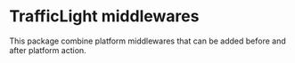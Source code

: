 # TrafficLight middlewares

This package combine platform middlewares that can be added before and after platform action.
